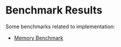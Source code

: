# Benchmark Results

Some benchmarks related to implementation:
- [Memory Benchmark](./memory/README.md)
